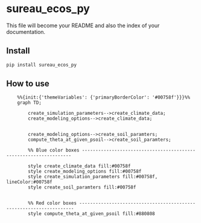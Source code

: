 # sureau_ecos_py

<!-- WARNING: THIS FILE WAS AUTOGENERATED! DO NOT EDIT! -->

This file will become your README and also the index of your
documentation.

## Install

``` sh
pip install sureau_ecos_py
```

## How to use

``` mermaid
    %%{init:{'themeVariables': {'primaryBorderColor': '#00758f'}}}%%
    graph TD;

        create_simulation_parameters-->create_climate_data;
        create_modeling_options-->create_climate_data;


        create_modeling_options-->create_soil_paramters;
        compute_theta_at_given_psoil-->create_soil_paramters;

        %% Blue color boxes ------------------------------------------------------------------

        style create_climate_data fill:#00758f
        style create_modeling_options fill:#00758f
        style create_simulation_parameters fill:#00758f, lineColor:#00758f
        style create_soil_paramters fill:#00758f


        %% Red color boxes --------------------------------------------------------------------
        style compute_theta_at_given_psoil fill:#880808

```
